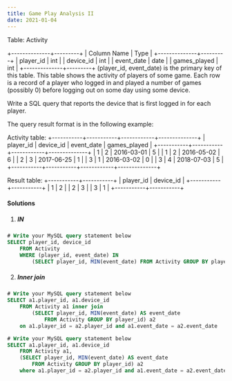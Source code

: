 ```yaml
---
title: Game Play Analysis II
date: 2021-01-04
---
```

Table: Activity

+--------------+---------+
| Column Name  | Type    |
+--------------+---------+
| player_id    | int     |
| device_id    | int     |
| event_date   | date    |
| games_played | int     |
+--------------+---------+
(player_id, event_date) is the primary key of this table.
This table shows the activity of players of some game.
Each row is a record of a player who logged in and played a number of games (possibly 0) before logging out on some day using some device.
 

Write a SQL query that reports the device that is first logged in for each player.

The query result format is in the following example:

Activity table:
+-----------+-----------+------------+--------------+
| player_id | device_id | event_date | games_played |
+-----------+-----------+------------+--------------+
| 1         | 2         | 2016-03-01 | 5            |
| 1         | 2         | 2016-05-02 | 6            |
| 2         | 3         | 2017-06-25 | 1            |
| 3         | 1         | 2016-03-02 | 0            |
| 3         | 4         | 2018-07-03 | 5            |
+-----------+-----------+------------+--------------+

Result table:
+-----------+-----------+
| player_id | device_id |
+-----------+-----------+
| 1         | 2         |
| 2         | 3         |
| 3         | 1         |
+-----------+-----------+

#### Solutions

1. ##### IN

```sql
# Write your MySQL query statement below
SELECT player_id, device_id
    FROM Activity
    WHERE (player_id, event_date) IN
        (SELECT player_id, MIN(event_date) FROM Activity GROUP BY player_id)
```

2. ##### Inner join

```sql
# Write your MySQL query statement below
SELECT a1.player_id, a1.device_id
    FROM Activity a1 inner join 
        (SELECT player_id, MIN(event_date) AS event_date
            FROM Activity GROUP BY player_id) a2
    on a1.player_id = a2.player_id and a1.event_date = a2.event_date
```

```sql
# Write your MySQL query statement below
SELECT a1.player_id, a1.device_id
    FROM Activity a1, 
    (SELECT player_id, MIN(event_date) AS event_date
        FROM Activity GROUP BY player_id) a2
    where a1.player_id = a2.player_id and a1.event_date = a2.event_date
```